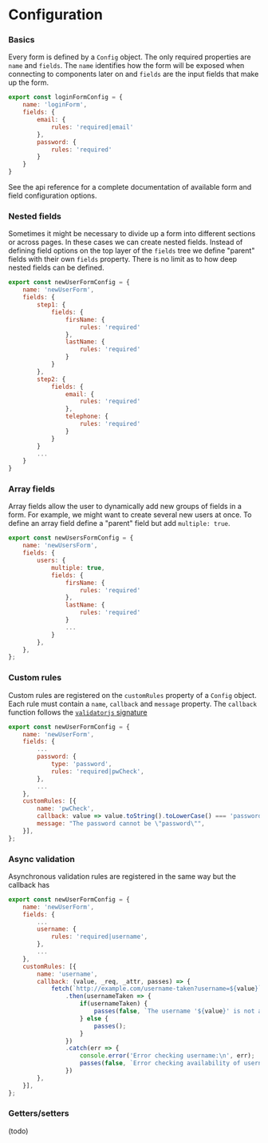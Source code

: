 # Configuration

### Basics

Every form is defined by a `Config` object. The only required properties are `name` and `fields`. The `name` identifies how the form will be exposed when connecting to components later on and `fields` are the input fields that make up the form.

```javascript
export const loginFormConfig = {
    name: 'loginForm',
    fields: {
        email: {
            rules: 'required|email'
        },
        password: {
            rules: 'required'
        }
    }
}
```

See the api reference for a complete documentation of available form and field configuration options.

### Nested fields

Sometimes it might be necessary to divide up a form into different sections or across pages. In these cases we can create nested fields. Instead of defining field options on the top layer of the `fields` tree we define "parent" fields with their own `fields` property. There is no limit as to how deep nested fields can be defined.

```javascript
export const newUserFormConfig = {
    name: 'newUserForm',
    fields: {
        step1: {
            fields: {
                firsName: {
                    rules: 'required'
                },
                lastName: {
                    rules: 'required'
                }
            }
        },
        step2: {
            fields: {
                email: {
                    rules: 'required'
                },
                telephone: {
                    rules: 'required'
                }
            }
        }
        ...
    }
}
```

### Array fields

Array fields allow the user to dynamically add new groups of fields in a form. For example, we might want to create several new users at once. To define an array field define a "parent" field but add `multiple: true`.

```javascript
export const newUsersFormConfig = {
    name: 'newUsersForm',
    fields: {
        users: {
            multiple: true,
            fields: {
                firsName: {
                    rules: 'required'
                },
                lastName: {
                    rules: 'required'
                }
                ...
            }
        },
    },
};
```

### Custom rules

Custom rules are registered on the `customRules` property of a `Config` object. Each rule must contain a `name`, `callback` and `message` property. The `callback` function follows the [`validatorjs` signature](https://github.com/skaterdav85/validatorjs#register-custom-validation-rules)

```javascript
export const newUserFormConfig = {
    name: 'newUserForm',
    fields: {
        ...
        password: {
            type: 'password',
            rules: 'required|pwCheck',
        },
        ...
    },
    customRules: [{
        name: 'pwCheck',
        callback: value => value.toString().toLowerCase() === 'password',
        message: "The password cannot be \"password\"",
    }],
};
```

### Async validation

Asynchronous validation rules are registered in the same way but the callback has

```javascript
export const newUserFormConfig = {
    name: 'newUserForm',
    fields: {
        ...
        username: {
            rules: 'required|username',
        },
        ...
    },
    customRules: [{
        name: 'username',
        callback: (value, _req, _attr, passes) => {
            fetch(`http://example.com/username-taken?username=${value}`)
                .then(usernameTaken => {
                    if(usernameTaken) {
                        passes(false, `The username '${value}' is not available!`);
                    } else {
                        passes();
                    }
                })
                .catch(err => {
                    console.error('Error checking username:\n', err);
                    passes(false, `Error checking availability of username!`);
                })
        },
    }],
};
```

### Getters/setters

(todo)
